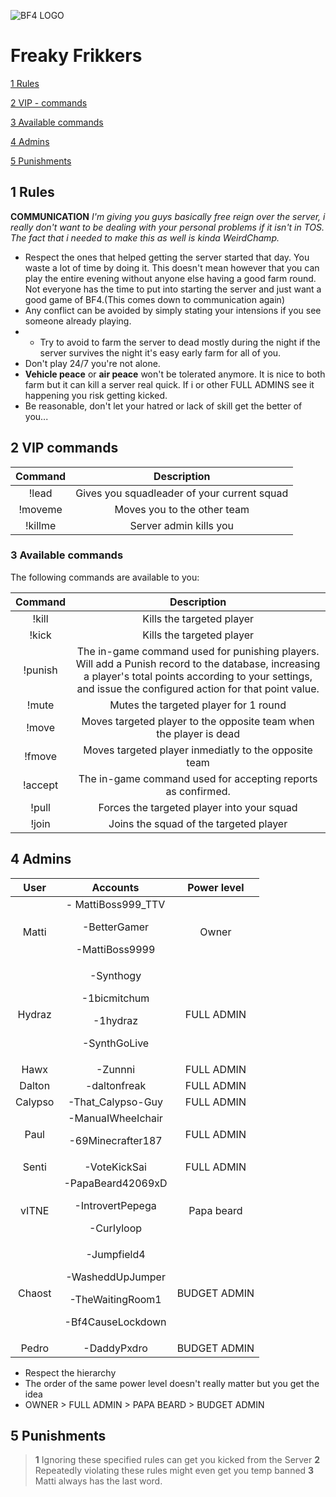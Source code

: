 ![BF4 LOGO](../Freaky-Frikkers/Images/BF4.png)
# Freaky Frikkers

[1 Rules](#1-rules)

[2 VIP - commands](#2-vip-commands)

[3 Available commands](#3-available-commands)

[4 Admins](#4-admins)

[5 Punishments](#5-punishments)

## 1 Rules
**COMMUNICATION**
*I'm giving you guys basically free reign over the server, i really don't want to be dealing with your personal problems if it isn't in TOS. The fact that i needed to make this as well is kinda WeirdChamp.*

- Respect the ones that helped getting the server started that day. You waste a lot of time by doing it. This doesn't mean however that you can play the entire evening without anyone else having a good farm round. Not everyone has the time to put into starting the server and just want a good game of BF4.(This comes down to communication again)
- Any conflict can be avoided by simply stating your intensions if you see someone already playing.
- - Try to avoid to farm the server to dead mostly during the night if the server survives the night it's easy early farm for all of you.
- Don't play 24/7 you're not alone.
- **Vehicle peace** or **air peace** won't be tolerated anymore. It is nice to both farm but it can kill a server real quick. If i or other FULL ADMINS see it happening you risk getting kicked.
- Be reasonable, don't let your hatred or lack of skill get the better of you...

## 2 VIP commands

| **Command** | **Description** |
|:--:|:--:|
| !lead  | Gives you squadleader of your current squad  |
| !moveme   | Moves you to the other team   |
| !killme   | Server admin kills you  |

### 3 Available commands
The following commands are available to you:

| **Command** | **Description** |
|:--:|:--:|
| !kill | Kills the targeted player  |
| !kick | Kills the targeted player  |
| !punish  | The in-game command used for punishing players. Will add a Punish record to the database, increasing a player's total points according to your settings, and issue the configured action for that point value.    |
| !mute | Mutes the targeted player for 1 round  |
| !move | Moves targeted player to the opposite team when the player is dead |
| !fmove | Moves targeted player inmediatly to the opposite team  |
| !accept | The in-game command used for accepting reports as confirmed.  |
| !pull   | Forces the targeted player into your squad  |
| !join   | Joins the squad of the targeted player  |

## 4 Admins
| **User** | **Accounts** | **Power level** |
|:--:|:--:|:--:|
| Matti | 	- MattiBoss999_TTV <P> -BetterGamer <P> -MattiBoss9999 | Owner   |
| Hydraz  |  -Synthogy <p> -1bicmitchum <p> -1hydraz <P> -SynthGoLive| FULL ADMIN  |
| Hawx  | -Zunnni  | FULL ADMIN |
| Dalton |  -daltonfreak | FULL ADMIN |
| Calypso  | -That_Calypso-Guy  | FULL ADMIN  |
| Paul   | -ManuaIWheeIchair <P> -69Minecrafter187  | FULL ADMIN   |
| Senti   | -VoteKickSai  | FULL ADMIN  |
| vITNE   |  -PapaBeard42069xD <P> -IntrovertPepega <p> -CurIyloop<P> | Papa beard  |
| Chaost   | -Jumpfield4 <P> -WasheddUpJumper <P> -TheWaitingRoom1<P> -Bf4CauseLockdown  | BUDGET ADMIN  |
| Pedro  | -DaddyPxdro  | BUDGET ADMIN  |
- Respect the hierarchy
- The order of the same power level doesn't really matter but you get the idea
- OWNER > FULL ADMIN > PAPA BEARD > BUDGET ADMIN

## 5 Punishments

>   **1**  Ignoring these specified rules can get you kicked from the Server
>   **2**  Repeatedly violating these rules might even get you temp banned
>   **3**  Matti always has the last word.
